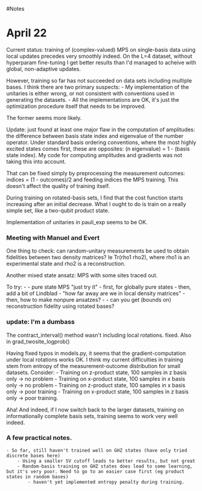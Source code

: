#Notes

# April 22
Current status: training of (complex-valued) MPS on single-basis data using local updates precedes very smoothly indeed. On the L=4 dataset, without hyperparam fine-tuning I get better results than I'd managed to acheive with global, non-adaptive updates.

However, training so far has not succeeded on data sets including multiple bases. I think there are two primary suspects:
    - My implementation of the unitaries is either wrong, or not consistent with conventions used in generating the datasets.
    - All the implementations are OK, it's just the optimization procedure itself that needs to be improved. 

The former seems more likely.

Update: just found at least one major flaw in the computation of amplitudes: the difference between basis state index and eigenvalue of the number operator. Under standard basis ordering conventions, where the most highly excited states comes first, these are opposites: (n eigenvalue) = 1 - (basis state index). My code for computing amplitudes and gradients was not taking this into account. 

That can be fixed simply by preprocessing the measurement outcomes:
indices = (1 - outcomes)/2
and feeding indices the MPS training. This doesn't affect the quality of training itself.

During training on rotated-basis sets, I find that the cost function starts increasing after an initial decrease. What I ought to do is train on a really simple set, like a two-qubit product state. 

Implementation of unitaries in pauli_exp seems to be OK.

### Meeting with Manuel and Evert
One thing to check: can random-unitary measurements be used to obtain fidelities between two density matrices? Ie Tr(rho1 rho2), where rho1 is an experimental state and rho2 is a reconstruction. 

Another mixed state ansatz: MPS with some sites traced out. 

To try: 
    - 
    - pure state MPS "just try it"
        - first, for globally pure states
        - then, add a bit of Lindblad
            - "how far away are we in local density matrices"
        - then, how to make nonpure ansatzes?
            - 
        - can you get (bounds on) reconstruction fidelity using rotated bases? 

### update: I'm a dumbass
The contract_interval() method wasn't including local rotations. fixed.
Also in grad_twosite_logprob()

Having fixed typos in models.py, it seems that the gradient-computation under local rotations works OK. I think my current difficulties in training stem from entropy of the measurement-outcome distribution for small datasets. Consider:
    - Training on z-product state, 100 samples in z basis only -> no problem
    - Training on x-product state, 100 samples in x basis only -> no problem
    - Training on z-product state, 100 samples in x basis only -> poor training
    - Training on x-product state, 100 samples in z basis only -> poor training.

Aha! And indeed, if I now switch back to the larger datasets, training on informationally complete basis sets, training seems to work very well indeed.

### A few practical notes.
    - So far, still haven't trained well on GHZ states (have only tried discrete bases here)
        - Using a smaller SV cutoff leads to better results, but not great
        - Random-basis training on GHZ states does lead to some learning, but it's very poor. Need to go to an easier case first (eg product states in random bases)
            - haven't yet implemented entropy penalty during training.